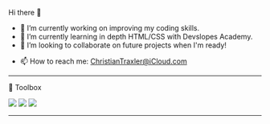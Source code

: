 Hi there 👋

<!--
**ChristianTraxler/ChristianTraxler** is a ✨ _special_ ✨ repository because its `README.md` (this file) appears on your GitHub profile.

Here are some ideas to get you started:
-->
- 🔭 I’m currently working on improving my coding skills.
- 🌱 I’m currently learning in depth HTML/CSS with Devslopes Academy.
- 👯 I’m looking to collaborate on future projects when I'm ready!
<!-- - 🤔 I’m looking for help with ...
- 💬 Ask me about ... -->
- 📫 How to reach me: ChristianTraxler@iCloud.com
<!-- - 😄 Pronouns: ... 
- ⚡ Fun fact: ... -->

---

🧰 Toolbox

<img src="https://img.shields.io/badge/HTML5-E34F26?style=for-the-badge&logo=html5&logoColor=white" />

<img src="https://img.shields.io/badge/CSS3-1572B6?style=for-the-badge&logo=css3&logoColor=white" />

<img src="https://img.shields.io/badge/JavaScript-323330?style=for-the-badge&logo=javascript&logoColor=F7DF1E" />



<!-- <img src="{BadgeURLHere}" /> -->
---

